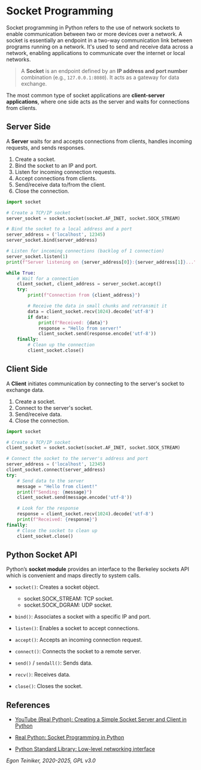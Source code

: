 # Socket Programming 

Socket programming in Python refers to the use of network sockets to enable communication 
between two or more devices over a network. A socket is essentially an endpoint in a 
two-way communication link between programs running on a network. It's used to send and 
receive data across a network, enabling applications to communicate over the internet or 
local networks.

> A **Socket** is an endpoint defined by an **IP address and port number** 
> combination (e.g., `127.0.0.1:8080`). It acts as a gateway for data exchange.

The most common type of socket applications are **client-server applications**, where one 
side acts as the server and waits for connections from clients.


## Server Side

A **Server** waits for and accepts connections from clients, handles incoming requests, 
and sends responses.

1. Create a socket.
2. Bind the socket to an IP and port.
3. Listen for incoming connection requests.
4. Accept connections from clients.
5. Send/receive data to/from the client.
6. Close the connection.

```Python
import socket

# Create a TCP/IP socket
server_socket = socket.socket(socket.AF_INET, socket.SOCK_STREAM)

# Bind the socket to a local address and a port
server_address = ('localhost', 12345)
server_socket.bind(server_address)

# Listen for incoming connections (backlog of 1 connection)
server_socket.listen(1)
print(f"Server listening on {server_address[0]}:{server_address[1]}...")

while True:
    # Wait for a connection
    client_socket, client_address = server_socket.accept()
    try:
        print(f"Connection from {client_address}")

        # Receive the data in small chunks and retransmit it
        data = client_socket.recv(1024).decode('utf-8')
        if data:
            print(f"Received: {data}")
            response = "Hello from server!"
            client_socket.send(response.encode('utf-8'))
    finally:
        # Clean up the connection
        client_socket.close()
```

## Client Side

A **Client** initiates communication by connecting to the server's socket to exchange data.

1. Create a socket.
2. Connect to the server's socket.
3. Send/receive data.
4. Close the connection.

```Python
import socket

# Create a TCP/IP socket
client_socket = socket.socket(socket.AF_INET, socket.SOCK_STREAM)

# Connect the socket to the server's address and port
server_address = ('localhost', 12345)
client_socket.connect(server_address)
try:
    # Send data to the server
    message = "Hello from client!"
    print(f"Sending: {message}")
    client_socket.send(message.encode('utf-8'))

    # Look for the response
    response = client_socket.recv(1024).decode('utf-8')
    print(f"Received: {response}")
finally:
    # Close the socket to clean up
    client_socket.close()
```

## Python Socket API 

Python’s **socket module** provides an interface to the Berkeley sockets API
which is convenient and maps directly to system calls.

* `socket()`: Creates a socket object.
    - socket.SOCK_STREAM: TCP socket.
    - socket.SOCK_DGRAM: UDP socket.

* `bind()`: Associates a socket with a specific IP and port.

* `listen()`: Enables a socket to accept connections.

* `accept()`: Accepts an incoming connection request.

* `connect()`: Connects the socket to a remote server.

* `send()` / `sendall()`: Sends data.

* `recv()`: Receives data.

* `close()`: Closes the socket.


## References

* [YouTube (Real Python): Creating a Simple Socket Server and Client in Python](https://youtu.be/sUzM-vIC-s4?si=NZ8YA6E64phMob3Y)

* [Real Python: Socket Programming in Python](https://realpython.com/python-sockets/)
* [Python Standard Library: Low-level networking interface](https://docs.python.org/3/library/socket.html)


*Egon Teiniker, 2020-2025, GPL v3.0*